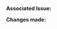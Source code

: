 **Associated Issue:**
<!-- 
  Please include the issue number in which this PR is associated with. 
  This ensures that reviewers are aware of the goal of the PR and can correctly 
  verify and validate the code being submitted. 
-->


**Changes made:**
<!-- 
  Please provide the details of the changes being submitted with this PR.
-->